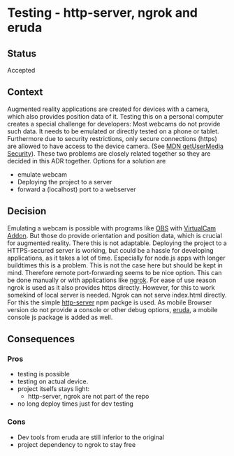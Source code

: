 # Testing - http-server, ngrok and eruda

## Status

Accepted

## Context

Augmented reality applications are created for devices with a camera, which also provides position data of it. Testing this on a personal computer creates a special challenge for developers: Most webcams do not provide such data. It needs to be emulated or directly tested on a phone or tablet. 
Furthermore due to security restrictions, only secure connections (https) are allowed to have access to the device camera. (See [MDN getUserMedia Security](https://developer.mozilla.org/en-US/docs/Web/API/MediaDevices/getUserMedia#security)).
These two problems are closely related together so they are decided in this ADR together.
Options for a solution are

- emulate webcam
- Deploying the project to a server
- forward a (localhost) port to a webserver

## Decision
Emulating a webcam is possible with programs like [OBS](https://obsproject.com/) with [VirtualCam Addon](https://obsproject.com/forum/resources/obs-virtualcam.949/). But those do provide orientation and position data, which is crucial for augmented reality. There this is not adaptable. 
Deploying the project to a HTTPS-secured server is working, but could be a hassle for developing applications, as it takes a lot of time. Especially for node.js apps with longer buildtimes this is a problem. This is not the case here but should be kept in mind.
Therefore remote port-forwarding seems to be nice option. This can be done manually or with applications like [ngrok](https://ngrok.com/). For ease of use reason ngrok is used as it also provides https directly. However, for this to work somekind of local server is needed. Ngrok can not serve index.html directly. For this the simple [http-server](https://github.com/http-party/http-server) npm packge is used.
As mobile Browser version do not provide a console or other debug options, [eruda](https://github.com/liriliri/eruda), a mobile console js package is added as well. 

## Consequences

### Pros
- testing is possible
- testing on actual device.
- project itselfs stays light:
    - http-server, ngrok are not part of the repo
- no long deploy times just for dev testing


### Cons
- Dev tools from eruda are still inferior to the original
- project dependency to ngrok to stay free


